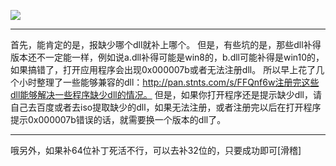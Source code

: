 ![](https://wvbarchive.s3-ap-northeast-1.amazonaws.com/5536755818/891e72cf36d3d5395eb7fb083187e950372ab06d.jpg)
***
首先，能肯定的是，报缺少哪个dll就补上哪个。
但是，有些坑的是，那些dll补得版本还不一定能一样，例如说a.dll补得可能是win8的，b.dll可能补得是win10的，如果搞错了，打开应用程序会出现0x000007b或者无法注册dll。
所以早上花了几个小时整理了一些能够兼容的dll：http://pan.stnts.com/s/FFQnf6w注册完这些dll能够解决一些程序缺少dll的情况。
但是，如果你打开程序还是提示缺少dll，请自己去百度或者去iso提取缺少的dll，如果无法注册，或者注册完以后在打开程序提示0x000007b错误的话，就需要换一个版本的dll了。

***
哦另外，如果补64位补丁死活不行，可以去补32位的，只要成功即可[滑稽]
